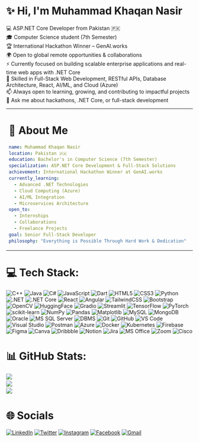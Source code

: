 
# ✨ Hi, I'm Muhammad Khaqan Nasir   
💻 ASP.NET Core Developer from Pakistan 🇵🇰  
🎓 Computer Science student (7th Semester)  
🏆 International Hackathon Winner – GenAI.works  
🌍 Open to global remote opportunities & collaborations  
⚡ Currently focused on building scalable enterprise applications and real-time web apps with .NET Core  
🚀 Skilled in Full-Stack Web Development, RESTful APIs, Database Architecture, React, AI/ML, and Cloud (Azure)  
📫 Always open to learning, growing, and contributing to impactful projects  
💬 Ask me about hackathons, .NET Core, or full-stack development  

<!-- About Me Section with Coding Animation -->
<table width="100%">
<tr>
<td width="60%" valign="top">

#  👤 About Me

```yaml
name: Muhammad Khaqan Nasir
location: Pakistan 🇵🇰
education: Bachelor's in Computer Science (7th Semester)
specialization: ASP.NET Core Development & Full-Stack Solutions
achievement: International Hackathon Winner at GenAI.works
currently_learning:
  - Advanced .NET Technologies
  - Cloud Computing (Azure)
  - AI/ML Integration
  - Microservices Architecture
open_to:
  - Internships
  - Collaborations
  - Freelance Projects
goal: Senior Full-Stack Developer
philosophy: "Everything is Possible Through Hard Work & Dedication"
```

</td>
<td width="40%" align="center">

<img src="https://github.com/KhaqanNasir/KhaqanNasir/blob/main/coding-freak.gif" alt="Coding Animation" width="100%">

</td>
</tr>
</table>


<!-- Tech Stack Section with Organized Layout -->
<div align="left">

# 💻 Tech Stack:  
![C++](https://img.shields.io/badge/c++-%2300599C.svg?style=flat&logo=c%2B%2B&logoColor=white) ![Java](https://img.shields.io/badge/java-%23ED8B00.svg?style=flat&logo=java&logoColor=white) ![C#](https://img.shields.io/badge/c%23-%23239120.svg?style=flat&logo=c-sharp&logoColor=white) ![JavaScript](https://img.shields.io/badge/javascript-%23323330.svg?style=flat&logo=javascript&logoColor=%23F7DF1E) ![Dart](https://img.shields.io/badge/dart-%230175C2.svg?style=flat&logo=dart&logoColor=white) ![HTML5](https://img.shields.io/badge/html5-%23E34F26.svg?style=flat&logo=html5&logoColor=white) ![CSS3](https://img.shields.io/badge/css3-%231572B6.svg?style=flat&logo=css3&logoColor=white) ![Python](https://img.shields.io/badge/python-3670A0?style=flat&logo=python&logoColor=ffdd54) ![.NET](https://img.shields.io/badge/.NET-512BD4?style=flat&logo=dotnet&logoColor=white) ![.NET Core](https://img.shields.io/badge/.NET%20Core-512BD4?style=flat&logo=dotnet&logoColor=white) ![React](https://img.shields.io/badge/react-%2320232a.svg?style=flat&logo=react&logoColor=%2361DAFB) ![Angular](https://img.shields.io/badge/angular-%23DD0031.svg?style=flat&logo=angular&logoColor=white) ![TailwindCSS](https://img.shields.io/badge/tailwindcss-%2338B2AC.svg?style=flat&logo=tailwind-css&logoColor=white) ![Bootstrap](https://img.shields.io/badge/bootstrap-%23563D7C.svg?style=flat&logo=bootstrap&logoColor=white) ![OpenCV](https://img.shields.io/badge/opencv-%23white.svg?style=flat&logo=opencv&logoColor=white) ![HuggingFace](https://img.shields.io/badge/HuggingFace-%23FFCA00.svg?style=flat&logo=huggingface&logoColor=black) ![Gradio](https://img.shields.io/badge/Gradio-%2300BFFF.svg?style=flat&logo=gradio&logoColor=white) ![Streamlit](https://img.shields.io/badge/Streamlit-FF4B4B.svg?style=flat&logo=streamlit&logoColor=white) ![TensorFlow](https://img.shields.io/badge/TensorFlow-%23FF6F00.svg?style=flat&logo=TensorFlow&logoColor=white) ![PyTorch](https://img.shields.io/badge/PyTorch-%23EE4C2C.svg?style=flat&logo=PyTorch&logoColor=white) ![scikit-learn](https://img.shields.io/badge/scikit--learn-%23F7931E.svg?style=flat&logo=scikit-learn&logoColor=white) ![NumPy](https://img.shields.io/badge/numpy-%23013243.svg?style=flat&logo=numpy&logoColor=white) ![Pandas](https://img.shields.io/badge/pandas-%23150458.svg?style=flat&logo=pandas&logoColor=white) ![Matplotlib](https://img.shields.io/badge/Matplotlib-%23ffffff.svg?style=flat&logo=Matplotlib&logoColor=black) ![MySQL](https://img.shields.io/badge/mysql-4479A1.svg?style=flat&logo=mysql&logoColor=white) ![MongoDB](https://img.shields.io/badge/MongoDB-%234ea94b.svg?style=flat&logo=mongodb&logoColor=white) ![Oracle](https://img.shields.io/badge/Oracle-F80000?style=flat&logo=oracle&logoColor=white) ![MS SQL Server](https://img.shields.io/badge/Microsoft_SQL_Server-CC2927?style=flat&logo=microsoftsqlserver&logoColor=white) ![DBMS](https://img.shields.io/badge/DBMS-%2300599C.svg?style=flat&logo=database&logoColor=white) ![Git](https://img.shields.io/badge/git-%23F05033.svg?style=flat&logo=git&logoColor=white) ![GitHub](https://img.shields.io/badge/github-%23121011.svg?style=flat&logo=github&logoColor=white) ![VS Code](https://img.shields.io/badge/VS%20Code-007ACC?style=flat&logo=visual-studio-code&logoColor=white) ![Visual Studio](https://img.shields.io/badge/Visual_Studio-5C2D91?style=flat&logo=visual-studio&logoColor=white) ![Postman](https://img.shields.io/badge/Postman-FF6C37?style=flat&logo=postman&logoColor=white) ![Azure](https://img.shields.io/badge/azure-%230072C6.svg?style=flat&logo=microsoftazure&logoColor=white) ![Docker](https://img.shields.io/badge/docker-%230db7ed.svg?style=flat&logo=docker&logoColor=white) ![Kubernetes](https://img.shields.io/badge/kubernetes-%23326ce5.svg?style=flat&logo=kubernetes&logoColor=white) ![Firebase](https://img.shields.io/badge/firebase-%23039BE5.svg?style=flat&logo=firebase) ![Figma](https://img.shields.io/badge/figma-%23F24E1E.svg?style=flat&logo=figma&logoColor=white) ![Canva](https://img.shields.io/badge/Canva-%2300C4CC.svg?style=flat&logo=Canva&logoColor=white) ![Dribbble](https://img.shields.io/badge/Dribbble-EA4C89?style=flat&logo=dribbble&logoColor=white) ![Notion](https://img.shields.io/badge/Notion-%23000000.svg?style=flat&logo=notion&logoColor=white) ![Jira](https://img.shields.io/badge/jira-%230A0FFF.svg?style=flat&logo=jira&logoColor=white) ![MS Office](https://img.shields.io/badge/Microsoft_Office-D83B01?style=flat&logo=microsoft-office&logoColor=white) ![Zoom](https://img.shields.io/badge/Zoom-2D8CFF?style=flat&logo=zoom&logoColor=white) ![Cisco](https://img.shields.io/badge/cisco-%23049fd9.svg?style=flat&logo=cisco&logoColor=black) 


<!-- GitHub Statistics Section -->
<div align="left">

# 📊 GitHub Stats:

![](https://github-readme-stats.vercel.app/api?username=KhaqanNasir&theme=gruvbox&hide_border=false&include_all_commits=false&count_private=false)<br/>
![](https://nirzak-streak-stats.vercel.app/?user=KhaqanNasir&theme=gruvbox&hide_border=false)<br/>
![](https://github-readme-stats.vercel.app/api/top-langs/?username=KhaqanNasir&theme=gruvbox&hide_border=false&include_all_commits=false&count_private=false&layout=compact)

</div>

<!-- Connect Section -->
<div align="left">

# 🌐 Socials

[![LinkedIn](https://img.shields.io/badge/LinkedIn-%230077B5.svg?style=for-the-badge&logo=linkedin&logoColor=white)](https://linkedin.com/in/khaqan-nasir)
[![Twitter](https://img.shields.io/badge/Twitter-%231DA1F2.svg?style=for-the-badge&logo=twitter&logoColor=white)](https://twitter.com/hunter_khaqan)
[![Instagram](https://img.shields.io/badge/Instagram-%23E4405F.svg?style=for-the-badge&logo=instagram&logoColor=white)](https://instagram.com/khaqannasir_)
[![Facebook](https://img.shields.io/badge/Facebook-%231877F2.svg?style=for-the-badge&logo=facebook&logoColor=white)](https://fb.com/khaqannasir01@gmail.com)
[![Gmail](https://img.shields.io/badge/Gmail-%23EA4335.svg?style=for-the-badge&logo=gmail&logoColor=white)](mailto:khaqannasir01@gmail.com)

</div>



